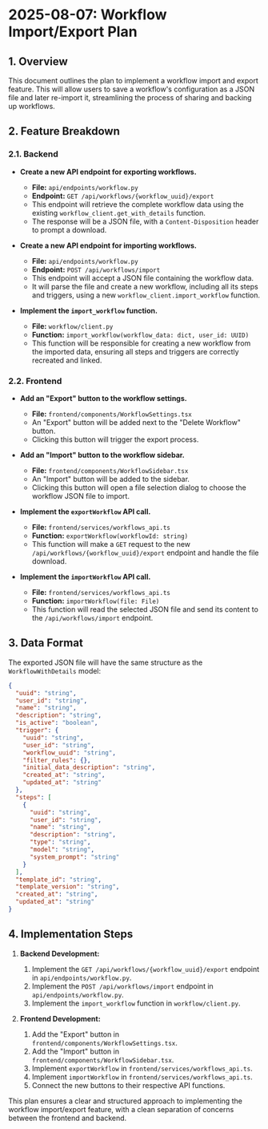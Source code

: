 # 2025-08-07: Workflow Import/Export Plan

## 1. Overview

This document outlines the plan to implement a workflow import and export feature. This will allow users to save a workflow's configuration as a JSON file and later re-import it, streamlining the process of sharing and backing up workflows.

## 2. Feature Breakdown

### 2.1. Backend

- **Create a new API endpoint for exporting workflows.**
  - **File:** `api/endpoints/workflow.py`
  - **Endpoint:** `GET /api/workflows/{workflow_uuid}/export`
  - This endpoint will retrieve the complete workflow data using the existing `workflow_client.get_with_details` function.
  - The response will be a JSON file, with a `Content-Disposition` header to prompt a download.

- **Create a new API endpoint for importing workflows.**
  - **File:** `api/endpoints/workflow.py`
  - **Endpoint:** `POST /api/workflows/import`
  - This endpoint will accept a JSON file containing the workflow data.
  - It will parse the file and create a new workflow, including all its steps and triggers, using a new `workflow_client.import_workflow` function.

- **Implement the `import_workflow` function.**
  - **File:** `workflow/client.py`
  - **Function:** `import_workflow(workflow_data: dict, user_id: UUID)`
  - This function will be responsible for creating a new workflow from the imported data, ensuring all steps and triggers are correctly recreated and linked.

### 2.2. Frontend

- **Add an "Export" button to the workflow settings.**
  - **File:** `frontend/components/WorkflowSettings.tsx`
  - An "Export" button will be added next to the "Delete Workflow" button.
  - Clicking this button will trigger the export process.

- **Add an "Import" button to the workflow sidebar.**
  - **File:** `frontend/components/WorkflowSidebar.tsx`
  - An "Import" button will be added to the sidebar.
  - Clicking this button will open a file selection dialog to choose the workflow JSON file to import.

- **Implement the `exportWorkflow` API call.**
  - **File:** `frontend/services/workflows_api.ts`
  - **Function:** `exportWorkflow(workflowId: string)`
  - This function will make a `GET` request to the new `/api/workflows/{workflow_uuid}/export` endpoint and handle the file download.

- **Implement the `importWorkflow` API call.**
  - **File:** `frontend/services/workflows_api.ts`
  - **Function:** `importWorkflow(file: File)`
  - This function will read the selected JSON file and send its content to the `/api/workflows/import` endpoint.

## 3. Data Format

The exported JSON file will have the same structure as the `WorkflowWithDetails` model:

```json
{
  "uuid": "string",
  "user_id": "string",
  "name": "string",
  "description": "string",
  "is_active": "boolean",
  "trigger": {
    "uuid": "string",
    "user_id": "string",
    "workflow_uuid": "string",
    "filter_rules": {},
    "initial_data_description": "string",
    "created_at": "string",
    "updated_at": "string"
  },
  "steps": [
    {
      "uuid": "string",
      "user_id": "string",
      "name": "string",
      "description": "string",
      "type": "string",
      "model": "string",
      "system_prompt": "string"
    }
  ],
  "template_id": "string",
  "template_version": "string",
  "created_at": "string",
  "updated_at": "string"
}
```

## 4. Implementation Steps

1.  **Backend Development:**
    1.  Implement the `GET /api/workflows/{workflow_uuid}/export` endpoint in `api/endpoints/workflow.py`.
    2.  Implement the `POST /api/workflows/import` endpoint in `api/endpoints/workflow.py`.
    3.  Implement the `import_workflow` function in `workflow/client.py`.

2.  **Frontend Development:**
    1.  Add the "Export" button in `frontend/components/WorkflowSettings.tsx`.
    2.  Add the "Import" button in `frontend/components/WorkflowSidebar.tsx`.
    3.  Implement `exportWorkflow` in `frontend/services/workflows_api.ts`.
    4.  Implement `importWorkflow` in `frontend/services/workflows_api.ts`.
    5.  Connect the new buttons to their respective API functions.

This plan ensures a clear and structured approach to implementing the workflow import/export feature, with a clean separation of concerns between the frontend and backend. 
